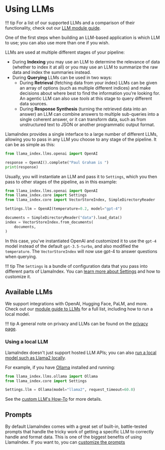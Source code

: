 # Using LLMs

!!! tip
For a list of our supported LLMs and a comparison of their functionality, check out our [LLM module guide](../../module_guides/models/llms.md).

One of the first steps when building an LLM-based application is which LLM to use; you can also use more than one if you wish.

LLMs are used at multiple different stages of your pipeline:

- During **Indexing** you may use an LLM to determine the relevance of data (whether to index it at all) or you may use an LLM to summarize the raw data and index the summaries instead.
- During **Querying** LLMs can be used in two ways:
  - During **Retrieval** (fetching data from your index) LLMs can be given an array of options (such as multiple different indices) and make decisions about where best to find the information you're looking for. An agentic LLM can also use _tools_ at this stage to query different data sources.
  - During **Response Synthesis** (turning the retrieved data into an answer) an LLM can combine answers to multiple sub-queries into a single coherent answer, or it can transform data, such as from unstructured text to JSON or another programmatic output format.

LlamaIndex provides a single interface to a large number of different LLMs, allowing you to pass in any LLM you choose to any stage of the pipeline. It can be as simple as this:

```python
from llama_index.llms.openai import OpenAI

response = OpenAI().complete("Paul Graham is ")
print(response)
```

Usually, you will instantiate an LLM and pass it to `Settings`, which you then pass to other stages of the pipeline, as in this example:

```python
from llama_index.llms.openai import OpenAI
from llama_index.core import Settings
from llama_index.core import VectorStoreIndex, SimpleDirectoryReader

Settings.llm = OpenAI(temperature=0.2, model="gpt-4")

documents = SimpleDirectoryReader("data").load_data()
index = VectorStoreIndex.from_documents(
    documents,
)
```

In this case, you've instantiated OpenAI and customized it to use the `gpt-4` model instead of the default `gpt-3.5-turbo`, and also modified the `temperature`. The `VectorStoreIndex` will now use gpt-4 to answer questions when querying.

!!! tip
The `Settings` is a bundle of configuration data that you pass into different parts of LlamaIndex. You can [learn more about Settings](../../module_guides/supporting_modules/settings.md) and how to customize it.

## Available LLMs

We support integrations with OpenAI, Hugging Face, PaLM, and more. Check out our [module guide to LLMs](../../module_guides/models/llms.md) for a full list, including how to run a local model.

!!! tip
A general note on privacy and LLMs can be found on the [privacy page](./privacy.md).

### Using a local LLM

LlamaIndex doesn't just support hosted LLM APIs; you can also [run a local model such as Llama2 locally](https://replicate.com/blog/run-llama-locally).

For example, if you have [Ollama](https://github.com/ollama/ollama) installed and running:

```python
from llama_index.llms.ollama import Ollama
from llama_index.core import Settings

Settings.llm = Ollama(model="llama2", request_timeout=60.0)
```

See the [custom LLM's How-To](../../module_guides/models/llms/usage_custom.md) for more details.

## Prompts

By default LlamaIndex comes with a great set of built-in, battle-tested prompts that handle the tricky work of getting a specific LLM to correctly handle and format data. This is one of the biggest benefits of using LlamaIndex. If you want to, you can [customize the prompts](../../module_guides/models/prompts/index.md)
